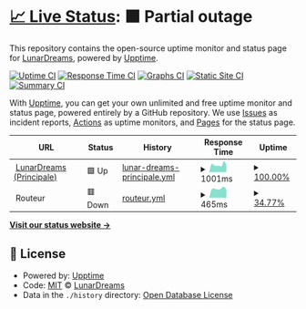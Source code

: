 # [📈 Live Status](https://stats.lunardreams.fr): <!--live status--> **🟧 Partial outage**

This repository contains the open-source uptime monitor and status page for [LunarDreams](https://lunardreams.fr), powered by [Upptime](https://github.com/upptime/upptime).

[![Uptime CI](https://github.com/lunar-d/WebStats/workflows/Uptime%20CI/badge.svg)](https://github.com/upptime/upptime/actions?query=workflow%3A%22Uptime+CI%22)
[![Response Time CI](https://github.com/lunar-d/WebStats/workflows/Response%20Time%20CI/badge.svg)](https://github.com/upptime/upptime/actions?query=workflow%3A%22Response+Time+CI%22)
[![Graphs CI](https://github.com/lunar-d/WebStats/workflows/Graphs%20CI/badge.svg)](https://github.com/upptime/upptime/actions?query=workflow%3A%22Graphs+CI%22)
[![Static Site CI](https://github.com/lunar-d/WebStats/workflows/Static%20Site%20CI/badge.svg)](https://github.com/upptime/upptime/actions?query=workflow%3A%22Static+Site+CI%22)
[![Summary CI](https://github.com/lunar-d/WebStats/workflows/Summary%20CI/badge.svg)](https://github.com/upptime/upptime/actions?query=workflow%3A%22Summary+CI%22)

With [Upptime](https://upptime.js.org), you can get your own unlimited and free uptime monitor and status page, powered entirely by a GitHub repository. We use [Issues](https://github.com/lunar-d/WebStats/issues) as incident reports, [Actions](https://github.com/lunar-d/WebStats/actions) as uptime monitors, and [Pages](https://stats.lunardreams.fr) for the status page.

<!--start: status pages-->
<!-- This summary is generated by Upptime (https://github.com/upptime/upptime) -->
<!-- Do not edit this manually, your changes will be overwritten -->
<!-- prettier-ignore -->
| URL | Status | History | Response Time | Uptime |
| --- | ------ | ------- | ------------- | ------ |
| <img alt="" src="https://favicons.githubusercontent.com/lunardreams.fr" height="13"> [LunarDreams (Principale)](https://lunardreams.fr) | 🟩 Up | [lunar-dreams-principale.yml](https://github.com/lunar-d/WebStats/commits/HEAD/history/lunar-dreams-principale.yml) | <details><summary><img alt="Response time graph" src="./graphs/lunar-dreams-principale/response-time-week.png" height="20"> 1001ms</summary><br><a href="https://stats.lunardreams.fr/history/lunar-dreams-principale"><img alt="Response time 2841" src="https://img.shields.io/endpoint?url=https%3A%2F%2Fraw.githubusercontent.com%2Flunar-d%2FWebStats%2FHEAD%2Fapi%2Flunar-dreams-principale%2Fresponse-time.json"></a><br><a href="https://stats.lunardreams.fr/history/lunar-dreams-principale"><img alt="24-hour response time 947" src="https://img.shields.io/endpoint?url=https%3A%2F%2Fraw.githubusercontent.com%2Flunar-d%2FWebStats%2FHEAD%2Fapi%2Flunar-dreams-principale%2Fresponse-time-day.json"></a><br><a href="https://stats.lunardreams.fr/history/lunar-dreams-principale"><img alt="7-day response time 1001" src="https://img.shields.io/endpoint?url=https%3A%2F%2Fraw.githubusercontent.com%2Flunar-d%2FWebStats%2FHEAD%2Fapi%2Flunar-dreams-principale%2Fresponse-time-week.json"></a><br><a href="https://stats.lunardreams.fr/history/lunar-dreams-principale"><img alt="30-day response time 2841" src="https://img.shields.io/endpoint?url=https%3A%2F%2Fraw.githubusercontent.com%2Flunar-d%2FWebStats%2FHEAD%2Fapi%2Flunar-dreams-principale%2Fresponse-time-month.json"></a><br><a href="https://stats.lunardreams.fr/history/lunar-dreams-principale"><img alt="1-year response time 2841" src="https://img.shields.io/endpoint?url=https%3A%2F%2Fraw.githubusercontent.com%2Flunar-d%2FWebStats%2FHEAD%2Fapi%2Flunar-dreams-principale%2Fresponse-time-year.json"></a></details> | <details><summary><a href="https://stats.lunardreams.fr/history/lunar-dreams-principale">100.00%</a></summary><a href="https://stats.lunardreams.fr/history/lunar-dreams-principale"><img alt="All-time uptime 94.69%" src="https://img.shields.io/endpoint?url=https%3A%2F%2Fraw.githubusercontent.com%2Flunar-d%2FWebStats%2FHEAD%2Fapi%2Flunar-dreams-principale%2Fuptime.json"></a><br><a href="https://stats.lunardreams.fr/history/lunar-dreams-principale"><img alt="24-hour uptime 100.00%" src="https://img.shields.io/endpoint?url=https%3A%2F%2Fraw.githubusercontent.com%2Flunar-d%2FWebStats%2FHEAD%2Fapi%2Flunar-dreams-principale%2Fuptime-day.json"></a><br><a href="https://stats.lunardreams.fr/history/lunar-dreams-principale"><img alt="7-day uptime 100.00%" src="https://img.shields.io/endpoint?url=https%3A%2F%2Fraw.githubusercontent.com%2Flunar-d%2FWebStats%2FHEAD%2Fapi%2Flunar-dreams-principale%2Fuptime-week.json"></a><br><a href="https://stats.lunardreams.fr/history/lunar-dreams-principale"><img alt="30-day uptime 94.69%" src="https://img.shields.io/endpoint?url=https%3A%2F%2Fraw.githubusercontent.com%2Flunar-d%2FWebStats%2FHEAD%2Fapi%2Flunar-dreams-principale%2Fuptime-month.json"></a><br><a href="https://stats.lunardreams.fr/history/lunar-dreams-principale"><img alt="1-year uptime 94.69%" src="https://img.shields.io/endpoint?url=https%3A%2F%2Fraw.githubusercontent.com%2Flunar-d%2FWebStats%2FHEAD%2Fapi%2Flunar-dreams-principale%2Fuptime-year.json"></a></details>
| <img alt="" src="https://favicons.githubusercontent.com/null" height="13"> Routeur | 🟥 Down | [routeur.yml](https://github.com/lunar-d/WebStats/commits/HEAD/history/routeur.yml) | <details><summary><img alt="Response time graph" src="./graphs/routeur/response-time-week.png" height="20"> 465ms</summary><br><a href="https://stats.lunardreams.fr/history/routeur"><img alt="Response time 493" src="https://img.shields.io/endpoint?url=https%3A%2F%2Fraw.githubusercontent.com%2Flunar-d%2FWebStats%2FHEAD%2Fapi%2Frouteur%2Fresponse-time.json"></a><br><a href="https://stats.lunardreams.fr/history/routeur"><img alt="24-hour response time 417" src="https://img.shields.io/endpoint?url=https%3A%2F%2Fraw.githubusercontent.com%2Flunar-d%2FWebStats%2FHEAD%2Fapi%2Frouteur%2Fresponse-time-day.json"></a><br><a href="https://stats.lunardreams.fr/history/routeur"><img alt="7-day response time 465" src="https://img.shields.io/endpoint?url=https%3A%2F%2Fraw.githubusercontent.com%2Flunar-d%2FWebStats%2FHEAD%2Fapi%2Frouteur%2Fresponse-time-week.json"></a><br><a href="https://stats.lunardreams.fr/history/routeur"><img alt="30-day response time 493" src="https://img.shields.io/endpoint?url=https%3A%2F%2Fraw.githubusercontent.com%2Flunar-d%2FWebStats%2FHEAD%2Fapi%2Frouteur%2Fresponse-time-month.json"></a><br><a href="https://stats.lunardreams.fr/history/routeur"><img alt="1-year response time 493" src="https://img.shields.io/endpoint?url=https%3A%2F%2Fraw.githubusercontent.com%2Flunar-d%2FWebStats%2FHEAD%2Fapi%2Frouteur%2Fresponse-time-year.json"></a></details> | <details><summary><a href="https://stats.lunardreams.fr/history/routeur">34.77%</a></summary><a href="https://stats.lunardreams.fr/history/routeur"><img alt="All-time uptime 36.55%" src="https://img.shields.io/endpoint?url=https%3A%2F%2Fraw.githubusercontent.com%2Flunar-d%2FWebStats%2FHEAD%2Fapi%2Frouteur%2Fuptime.json"></a><br><a href="https://stats.lunardreams.fr/history/routeur"><img alt="24-hour uptime 99.99%" src="https://img.shields.io/endpoint?url=https%3A%2F%2Fraw.githubusercontent.com%2Flunar-d%2FWebStats%2FHEAD%2Fapi%2Frouteur%2Fuptime-day.json"></a><br><a href="https://stats.lunardreams.fr/history/routeur"><img alt="7-day uptime 34.77%" src="https://img.shields.io/endpoint?url=https%3A%2F%2Fraw.githubusercontent.com%2Flunar-d%2FWebStats%2FHEAD%2Fapi%2Frouteur%2Fuptime-week.json"></a><br><a href="https://stats.lunardreams.fr/history/routeur"><img alt="30-day uptime 36.55%" src="https://img.shields.io/endpoint?url=https%3A%2F%2Fraw.githubusercontent.com%2Flunar-d%2FWebStats%2FHEAD%2Fapi%2Frouteur%2Fuptime-month.json"></a><br><a href="https://stats.lunardreams.fr/history/routeur"><img alt="1-year uptime 36.55%" src="https://img.shields.io/endpoint?url=https%3A%2F%2Fraw.githubusercontent.com%2Flunar-d%2FWebStats%2FHEAD%2Fapi%2Frouteur%2Fuptime-year.json"></a></details>

<!--end: status pages-->

[**Visit our status website →**](https://stats.lunardreams.fr)

## 📄 License

- Powered by: [Upptime](https://github.com/upptime/upptime)
- Code: [MIT](./LICENSE) © [LunarDreams](https://lunardreams.fr)
- Data in the `./history` directory: [Open Database License](https://opendatacommons.org/licenses/odbl/1-0/)
